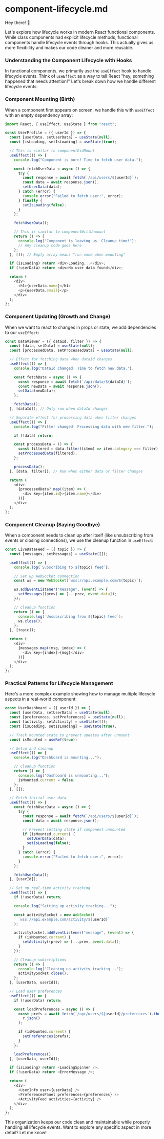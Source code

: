 # component-lifecycle.md

Hey there! 👋

Let's explore how lifecycle works in modern React functional components. While class components had explicit lifecycle methods, functional components handle lifecycle events through hooks. This actually gives us more flexibility and makes our code cleaner and more reusable.

### Understanding the Component Lifecycle with Hooks

In functional components, we primarily use the `useEffect` hook to handle lifecycle events. Think of `useEffect` as a way to tell React "hey, something happened that needs attention!" Let's break down how we handle different lifecycle events:

### Component Mounting (Birth)

When a component first appears on screen, we handle this with `useEffect` with an empty dependency array:

```javascript
import React, { useEffect, useState } from "react";

const UserProfile = ({ userId }) => {
  const [userData, setUserData] = useState(null);
  const [isLoading, setIsLoading] = useState(true);

  // This is similar to componentDidMount
  useEffect(() => {
    console.log("Component is born! Time to fetch user data.");

    const fetchUserData = async () => {
      try {
        const response = await fetch(`/api/users/${userId}`);
        const data = await response.json();
        setUserData(data);
      } catch (error) {
        console.error("Failed to fetch user:", error);
      } finally {
        setIsLoading(false);
      }
    };

    fetchUserData();

    // This is similar to componentWillUnmount
    return () => {
      console.log("Component is leaving us. Cleanup time!");
      // Any cleanup code goes here
    };
  }, []); // Empty array means "run once when mounting"

  if (isLoading) return <div>Loading...</div>;
  if (!userData) return <div>No user data found</div>;

  return (
    <div>
      <h1>{userData.name}</h1>
      <p>{userData.email}</p>
    </div>
  );
};
```

### Component Updating (Growth and Change)

When we want to react to changes in props or state, we add dependencies to our `useEffect`:

```javascript
const DataViewer = ({ dataId, filter }) => {
  const [data, setData] = useState(null);
  const [processedData, setProcessedData] = useState(null);

  // Effect for fetching data when dataId changes
  useEffect(() => {
    console.log("DataId changed! Time to fetch new data.");

    const fetchData = async () => {
      const response = await fetch(`/api/data/${dataId}`);
      const newData = await response.json();
      setData(newData);
    };

    fetchData();
  }, [dataId]); // Only run when dataId changes

  // Separate effect for processing data when filter changes
  useEffect(() => {
    console.log("Filter changed! Processing data with new filter.");

    if (!data) return;

    const processData = () => {
      const filtered = data.filter((item) => item.category === filter);
      setProcessedData(filtered);
    };

    processData();
  }, [data, filter]); // Run when either data or filter changes

  return (
    <div>
      {processedData?.map((item) => (
        <div key={item.id}>{item.name}</div>
      ))}
    </div>
  );
};
```

### Component Cleanup (Saying Goodbye)

When a component needs to clean up after itself (like unsubscribing from events or closing connections), we use the cleanup function in `useEffect`:

```javascript
const LiveDataFeed = ({ topic }) => {
  const [messages, setMessages] = useState([]);

  useEffect(() => {
    console.log(`Subscribing to ${topic} feed`);

    // Set up WebSocket connection
    const ws = new WebSocket(`wss://api.example.com/${topic}`);

    ws.addEventListener("message", (event) => {
      setMessages((prev) => [...prev, event.data]);
    });

    // Cleanup function
    return () => {
      console.log(`Unsubscribing from ${topic} feed`);
      ws.close();
    };
  }, [topic]);

  return (
    <div>
      {messages.map((msg, index) => (
        <div key={index}>{msg}</div>
      ))}
    </div>
  );
};
```

### Practical Patterns for Lifecycle Management

Here's a more complex example showing how to manage multiple lifecycle aspects in a real-world component:

```javascript
const UserDashboard = ({ userId }) => {
  const [userData, setUserData] = useState(null);
  const [preferences, setPreferences] = useState(null);
  const [activity, setActivity] = useState([]);
  const [isLoading, setIsLoading] = useState(true);

  // Track mounted state to prevent updates after unmount
  const isMounted = useRef(true);

  // Setup and cleanup
  useEffect(() => {
    console.log("Dashboard is mounting...");

    // Cleanup function
    return () => {
      console.log("Dashboard is unmounting...");
      isMounted.current = false;
    };
  }, []);

  // Fetch initial user data
  useEffect(() => {
    const fetchUserData = async () => {
      try {
        const response = await fetch(`/api/users/${userId}`);
        const data = await response.json();

        // Prevent setting state if component unmounted
        if (isMounted.current) {
          setUserData(data);
          setIsLoading(false);
        }
      } catch (error) {
        console.error("Failed to fetch user:", error);
      }
    };

    fetchUserData();
  }, [userId]);

  // Set up real-time activity tracking
  useEffect(() => {
    if (!userData) return;

    console.log("Setting up activity tracking...");

    const activitySocket = new WebSocket(
      `wss://api.example.com/activity/${userId}`
    );

    activitySocket.addEventListener("message", (event) => {
      if (isMounted.current) {
        setActivity((prev) => [...prev, event.data]);
      }
    });

    // Cleanup subscriptions
    return () => {
      console.log("Cleaning up activity tracking...");
      activitySocket.close();
    };
  }, [userData, userId]);

  // Load user preferences
  useEffect(() => {
    if (!userData) return;

    const loadPreferences = async () => {
      const prefs = await fetch(`/api/users/${userId}/preferences`).then((r) =>
        r.json()
      );

      if (isMounted.current) {
        setPreferences(prefs);
      }
    };

    loadPreferences();
  }, [userData, userId]);

  if (isLoading) return <LoadingSpinner />;
  if (!userData) return <ErrorMessage />;

  return (
    <div>
      <UserInfo user={userData} />
      <PreferencesPanel preferences={preferences} />
      <ActivityFeed activities={activity} />
    </div>
  );
};
```

This organization keeps our code clean and maintainable while properly handling all lifecycle events. Want to explore any specific aspect in more detail? Let me know!
